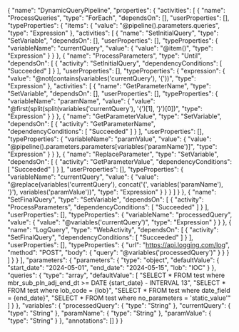 {
    "name": "DynamicQueryPipeline",
    "properties": {
        "activities": [
            {
                "name": "ProcessQueries",
                "type": "ForEach",
                "dependsOn": [],
                "userProperties": [],
                "typeProperties": {
                    "items": {
                        "value": "@pipeline().parameters.queries",
                        "type": "Expression"
                    },
                    "activities": [
                        {
                            "name": "SetInitialQuery",
                            "type": "SetVariable",
                            "dependsOn": [],
                            "userProperties": [],
                            "typeProperties": {
                                "variableName": "currentQuery",
                                "value": {
                                    "value": "@item()",
                                    "type": "Expression"
                                }
                            }
                        },
                        {
                            "name": "ProcessParameters",
                            "type": "Until",
                            "dependsOn": [
                                {
                                    "activity": "SetInitialQuery",
                                    "dependencyConditions": [
                                        "Succeeded"
                                    ]
                                }
                            ],
                            "userProperties": [],
                            "typeProperties": {
                                "expression": {
                                    "value": "@not(contains(variables('currentQuery'), '{'))",
                                    "type": "Expression"
                                },
                                "activities": [
                                    {
                                        "name": "GetParameterName",
                                        "type": "SetVariable",
                                        "dependsOn": [],
                                        "userProperties": [],
                                        "typeProperties": {
                                            "variableName": "paramName",
                                            "value": {
                                                "value": "@first(split(split(variables('currentQuery'), '{')[1], '}')[0])",
                                                "type": "Expression"
                                            }
                                        }
                                    },
                                    {
                                        "name": "GetParameterValue",
                                        "type": "SetVariable",
                                        "dependsOn": [
                                            {
                                                "activity": "GetParameterName",
                                                "dependencyConditions": [
                                                    "Succeeded"
                                                ]
                                            }
                                        ],
                                        "userProperties": [],
                                        "typeProperties": {
                                            "variableName": "paramValue",
                                            "value": {
                                                "value": "@pipeline().parameters.parameters[variables('paramName')]",
                                                "type": "Expression"
                                            }
                                        }
                                    },
                                    {
                                        "name": "ReplaceParameter",
                                        "type": "SetVariable",
                                        "dependsOn": [
                                            {
                                                "activity": "GetParameterValue",
                                                "dependencyConditions": [
                                                    "Succeeded"
                                                ]
                                            }
                                        ],
                                        "userProperties": [],
                                        "typeProperties": {
                                            "variableName": "currentQuery",
                                            "value": {
                                                "value": "@replace(variables('currentQuery'), concat('{', variables('paramName'), '}'), variables('paramValue'))",
                                                "type": "Expression"
                                            }
                                        }
                                    }
                                ]
                            }
                        },
                        {
                            "name": "SetFinalQuery",
                            "type": "SetVariable",
                            "dependsOn": [
                                {
                                    "activity": "ProcessParameters",
                                    "dependencyConditions": [
                                        "Succeeded"
                                    ]
                                }
                            ],
                            "userProperties": [],
                            "typeProperties": {
                                "variableName": "processedQuery",
                                "value": {
                                    "value": "@variables('currentQuery')",
                                    "type": "Expression"
                                }
                            }
                        },
                        {
                            "name": "LogQuery",
                            "type": "WebActivity",
                            "dependsOn": [
                                {
                                    "activity": "SetFinalQuery",
                                    "dependencyConditions": [
                                        "Succeeded"
                                    ]
                                }
                            ],
                            "userProperties": [],
                            "typeProperties": {
                                "url": "https://api.logging.com/log",
                                "method": "POST",
                                "body": {
                                    "query": "@variables('processedQuery')"
                                }
                            }
                        }
                    ]
                }
            }
        ],
        "parameters": {
            "parameters": {
                "type": "object",
                "defaultValue": {
                    "start_date": "2024-05-01",
                    "end_date": "2024-05-15",
                    "lob": "IOC"
                }
            },
            "queries": {
                "type": "array",
                "defaultValue": [
                    "SELECT * FROM test where mbr_sub_pln_adj_end_dt >= DATE {start_date} - INTERVAL 13",
                    "SELECT * FROM test where lob_code = {lob}",
                    "SELECT * FROM test where date_field = {end_date}",
                    "SELECT * FROM test where no_parameters = 'static_value'"
                ]
            }
        },
        "variables": {
            "processedQuery": {
                "type": "String"
            },
            "currentQuery": {
                "type": "String"
            },
            "paramName": {
                "type": "String"
            },
            "paramValue": {
                "type": "String"
            }
        },
        "annotations": []
    }
} 
